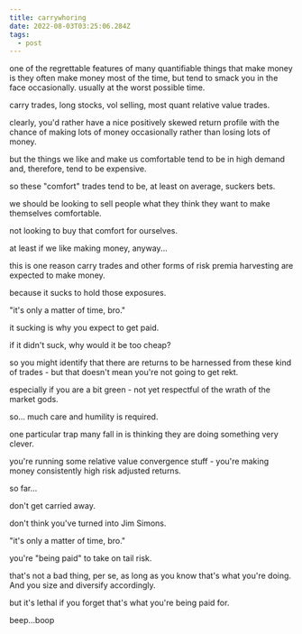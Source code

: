```yaml
---
title: carrywhoring
date: 2022-08-03T03:25:06.284Z
tags:
  - post
---
```

one of the  regrettable features of many quantifiable things that make money is they often make money most of the time, but tend to smack you in the face occasionally. usually at the worst possible time. 

carry trades, long stocks, vol selling, most quant relative value trades.

clearly, you'd rather have a nice positively skewed return profile with the chance of making lots of money occasionally rather than losing lots of money.

but the things we like and make us comfortable tend to be in high demand and, therefore,
tend to be expensive.

so these "comfort" trades tend to be, at least on average, suckers bets.

we should be looking to sell people what they think they want to make themselves
comfortable.

not looking to buy that comfort for ourselves.

at least if we like making money, anyway...

this is one reason carry trades and other forms of risk premia harvesting are expected to
make money.

because it sucks to hold those exposures.

"it's only a matter of time, bro."

it sucking is why you expect to get paid.

if it didn't suck, why would it be too cheap? 

so you might identify that there are returns to be harnessed from these kind of trades - but that doesn't mean you're not going to get rekt.

especially if you are a bit green - not yet respectful of the wrath of the market gods.

so... much care and humility is required.

one particular trap many fall in is thinking they are doing something very clever.

you're running some relative value convergence stuff - you're making money consistently high risk adjusted returns.

so far...

don't get carried away.

don't think you've turned into Jim Simons.

"it's only a matter of time, bro."

you're "being paid" to take on tail risk.

that's not a bad thing, per se, as long as you know that's what you're doing. And you size and
diversify accordingly.

but it's lethal if you forget that's what you're being paid for.

beep...boop